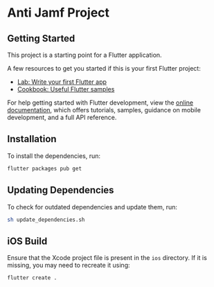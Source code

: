 # Anti Jamf Project

## Getting Started

This project is a starting point for a Flutter application.

A few resources to get you started if this is your first Flutter project:

- [Lab: Write your first Flutter app](https://docs.flutter.dev/get-started/codelab)
- [Cookbook: Useful Flutter samples](https://docs.flutter.dev/cookbook)

For help getting started with Flutter development, view the
[online documentation](https://docs.flutter.dev/), which offers tutorials,
samples, guidance on mobile development, and a full API reference.

## Installation

To install the dependencies, run:
```sh
flutter packages pub get
```

## Updating Dependencies

To check for outdated dependencies and update them, run:
```sh
sh update_dependencies.sh
```

## iOS Build

Ensure that the Xcode project file is present in the `ios` directory. If it is missing, you may need to recreate it using:
```sh
flutter create .
```
